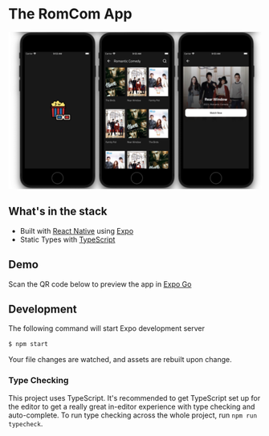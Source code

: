 # The RomCom App

![Screenshots](./screenshots.png)

## What's in the stack

- Built with [React Native](https://reactnative.dev) using [Expo](https://docs.expo.dev)
- Static Types with [TypeScript](https://typescriptlang.org)

## Demo

Scan the QR code below to preview the app in [Expo Go](https://expo.dev/client)

## Development

The following command will start Expo development server

```sh
$ npm start
```

Your file changes are watched, and assets are rebuilt upon change.

### Type Checking

This project uses TypeScript. It's recommended to get TypeScript set up for the editor to get a really great in-editor experience with type checking and auto-complete. To run type checking across the whole project, run `npm run typecheck`.

